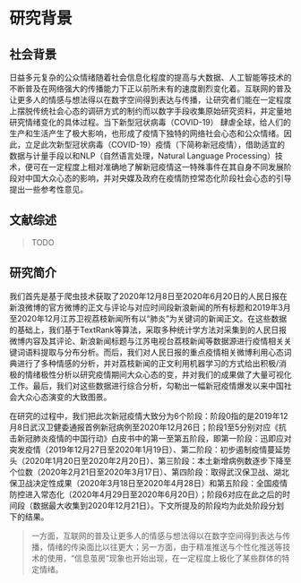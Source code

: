 # 研究背景

## 社会背景

日益多元复杂的公众情绪随着社会信息化程度的提高与大数据、人工智能等技术的不断普及在网络强大的传播能力下正以前所未有的速度剧烈变化着。互联网的普及让更多人的情感与想法得以在数字空间得到表达与传播，让研究者们能在一定程度上摆脱传统社会心态的调研方式的制约而以数字手段收集原始研究资料，并定量地研究情绪变化的具体过程。当下新型冠状病毒（COVID-19） 肆虐全球，给人们的生产和生活产生了极大影响，也形成了疫情下独特的网络社会心态和公众情绪。因此，立足此次新型冠状病毒（COVID-19）疫情（下简称新冠疫情），借助适宜的数据与计量手段以和NLP（自然语言处理，Natural Language Processing）技术，便可在一定程度上相对准确地了解新冠疫情这一特殊事件在其自身不同发展阶段对中国大众心态的影响，并对央媒及政府在疫情防控常态化阶段社会心态的引导提出一些参考性意见。

## 文献综述

> TODO

## 研究简介

我们首先是基于爬虫技术获取了2020年12月8日至2020年6月20日的人民日报在新浪微博的官方微博的正文与评论与对应时间段新浪新闻的所有标题和2019年3月至2020年12月江苏卫视荔枝新闻所有以“肺炎”为关键词的新闻正文。在这些数据的基础上，我们基于TextRank等算法，采取多种统计学方法对采集到的人民日报微博内容及其评论、新浪新闻标题与江苏电视台荔枝新闻等数据源进行疫情相关关键词语料提取与分布分析。而后，我们对人民日报的重点疫情相关微博利用心态词典进行了多种情感的分析，并对荔枝新闻的正文利用机器学习的方式给出积极/消极的情绪极性分析以研究疫情期间大众心态的变，并对我们的成果做了大量可视化工作。最后，我们对这些数据进行综合分析，勾勒出一幅新冠疫情爆发以来中国社会大众心态演变的大致图景。

在研究的过程中，我们把此次新冠疫情大致分为6个阶段：阶段0指的是2019年12月8日武汉卫健委通报首例新冠病例至2020年12月26日；阶段1至5分别对应《抗击新冠肺炎疫情的中国行动》白皮书中的第一至第五阶段，即第一阶段：迅即应对突发疫情（2019年12月27日至2020年1月19日）、第二阶段：初步遏制疫情蔓延势头（2020年1月20日至2020年2月20日）、第三阶段：本土新增病例数逐步下降至个位数（2020年2月21日至2020年3月17日）、第四阶段：取得武汉保卫战、湖北保卫战决定性成果（2020年3月18日至2020年4月28日）和第五阶段：全国疫情防控进入常态化（2020年4月29日至2020年6月20日）；阶段6对应在此之后的时间段（数据最大收集到2020年12月21日）。下文所提及的阶段均为此处阶段分划下的结果。





> 一方面，互联网的普及让更多人的情感与想法得以在数字空间得到表达与传播，情绪的传染面比以往更大；另一方面，由于精准推送与个性化推送等技术的使用，“信息茧房”现象也开始出现，在一定程度上极化了某些群体的特定情绪。